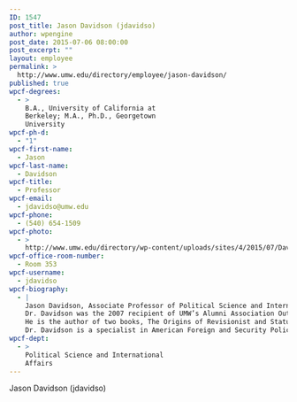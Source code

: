 ```yaml
---
ID: 1547
post_title: Jason Davidson (jdavidso)
author: wpengine
post_date: 2015-07-06 08:00:00
post_excerpt: ""
layout: employee
permalink: >
  http://www.umw.edu/directory/employee/jason-davidson/
published: true
wpcf-degrees:
  - >
    B.A., University of California at
    Berkeley; M.A., Ph.D., Georgetown
    University
wpcf-ph-d:
  - "1"
wpcf-first-name:
  - Jason
wpcf-last-name:
  - Davidson
wpcf-title:
  - Professor
wpcf-email:
  - jdavidso@umw.edu
wpcf-phone:
  - (540) 654-1509
wpcf-photo:
  - >
    http://www.umw.edu/directory/wp-content/uploads/sites/4/2015/07/Davidson-Jason09.jpg
wpcf-office-room-number:
  - Room 353
wpcf-username:
  - jdavidso
wpcf-biography:
  - |
    Jason Davidson, Associate Professor of Political Science and International Affairs, earned a Ph.D. (2001) and an M.A. (1999) in government from Georgetown University, and a B.A. (1996) in political science from the University of California at Berkeley.
    Dr. Davidson was the 2007 recipient of UMW’s Alumni Association Outstanding Young Faculty Award and a two-time recipient of the Academic Affairs Council Professors’ Appreciation Award. He was awarded a UMW Jepson Fellowship for 2005-06 for the project titled “Signaling Resolve in Contemporary American Foreign Policy.”
    He is the author of two books, The Origins of Revisionist and Status-quo States (Palgrave Macmillan, 2006) and America’s Allies and War: Kosovo, Afghanistan, and Iraq (Palgrave Macmillan, 2011). His articles have been published in peer-reviewed journals such as Contemporary Security Policy, Modern Italy, Security Studies, and The Nonproliferation Review. Finally, Dr. Davidson has written chapters in books such as Power in Transition: The Peaceful Change of International Order, Sanctions as Economic Statecraft: Theory and Practice, and Italy in the Post-Cold War Order: Adaptation, Bipartisanship, Visibility.
    Dr. Davidson is a specialist in American Foreign and Security Policy, British, French and Italian Foreign, and Security Policy, and International Security. He has been invited to deliver lectures at venues such as the United States Department of State’s Bureau of Intelligence and Research, the United States Marine Corps War College, the University of Rome (Roma Tre), and the University of Bologna.
wpcf-dept:
  - >
    Political Science and International
    Affairs
---
```

Jason Davidson (jdavidso)